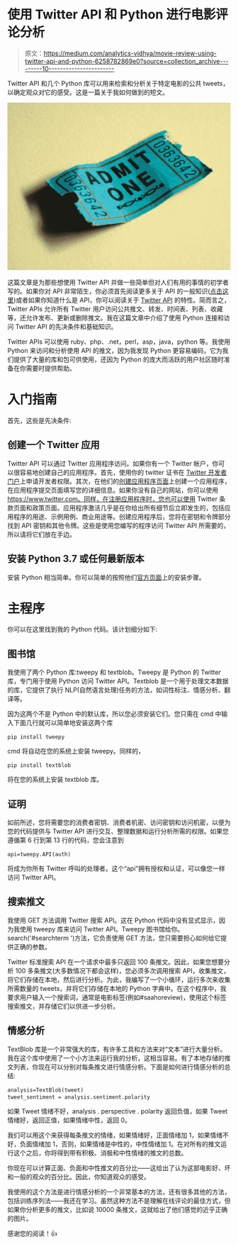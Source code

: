 # 使用 Twitter API 和 Python 进行电影评论分析

> 原文：<https://medium.com/analytics-vidhya/movie-review-using-twitter-api-and-python-6258782869e0?source=collection_archive---------10----------------------->

Twitter API 和几个 Python 库可以用来检索和分析关于特定电影的公共 tweets，以确定观众对它的感受。这是一篇关于我如何做到的短文。

![](img/01a76226c4d5e0f16b2c009db8492ae3.png)

这篇文章是为那些想使用 Twitter API 并做一些简单但对人们有用的事情的初学者写的。如果你对 API 非常陌生，你必须首先阅读更多关于 API 的一般知识([点击这里](https://www.upwork.com/hiring/development/intro-to-apis-what-is-an-api/))或者如果你知道什么是 API，你可以阅读关于 [Twitter API](https://developer.twitter.com/en/docs/basics/getting-started) 的特性。简而言之，Twitter APIs 允许所有 Twitter 用户访问公共推文、转发、时间表、列表、收藏等，还允许发布、更新或删除推文。我在这篇文章中介绍了使用 Python 连接和访问 Twitter API 的先决条件和基础知识。

Twitter APIs 可以使用 ruby、php、.net，perl，asp，java，python 等。我使用 Python 来访问和分析使用 API 的推文，因为我发现 Python 更容易编码，它为我们提供了大量的库和包可供使用，还因为 Python 的庞大而活跃的用户社区随时准备在你需要时提供帮助。

# 入门指南

首先，这些是先决条件:

## 创建一个 Twitter 应用

Twitter API 可以通过 Twitter 应用程序访问。如果你有一个 Twitter 帐户，你可以很容易地创建自己的应用程序。首先，使用你的 twitter 证书在 [Twitter 开发者门户](https://developer.twitter.com/en/apply-for-access)上申请开发者权限。其次，在他们的[创建应用程序页面](https://developer.twitter.com/en/apps)上创建一个应用程序，在应用程序提交页面填写您的详细信息。如果你没有自己的网站，你可以使用 https://www.twitter.com。同样，在注册应用程序时，您也可以使用 Twitter 条款页面和政策页面。应用程序激活几乎是在你给出所有细节后立即发生的，包括应用程序的用途、示例用例、商业用途等。创建应用程序后，您将在密钥和令牌部分找到 API 密钥和其他令牌。这些是使用您编写的程序访问 Twitter API 所需要的，所以请将它们放在手边。

## 安装 Python 3.7 或任何最新版本

安装 Python 相当简单。你可以简单的按照他们[官方页面](https://www.python.org/downloads/)上的安装步骤。

# 主程序

你可以在这里找到我的 Python 代码。该计划细分如下:

## 图书馆

我使用了两个 Python 库:tweepy 和 textblob。Tweepy 是 Python 的 Twitter 库，专门用于使用 Python 访问 Twitter API。Textblob 是一个用于处理文本数据的库，它提供了执行 NLP(自然语言处理)任务的方法，如词性标注、情感分析、翻译等。

因为这两个不是 Python 中的默认库，所以您必须安装它们。您只需在 cmd 中输入下面几行就可以简单地安装这两个库

```
pip install tweepy
```

cmd 将自动在您的系统上安装 tweepy。同样的，

```
pip install textblob
```

将在您的系统上安装 textblob 库。

## 证明

如前所述，您将需要您的消费者密钥、消费者机密、访问密钥和访问机密，以便为您的代码提供与 Twitter API 进行交互、整理数据和运行分析所需的权限。如果您遵循第 6 行到第 13 行的代码，您会注意到

```
api=tweepy.API(auth)
```

将成为你所有 Twitter 呼叫的处理者。这个“api”拥有授权和认证，可以像您一样访问 Twitter API。

## 搜索推文

我使用 GET 方法调用 Twitter 搜索 API。这在 Python 代码中没有显式显示，因为我使用 tweepy 库来访问 Twitter API。Tweepy 图书馆给你。search('#searchterm ')方法，它负责使用 GET 方法，您只需要担心如何给它提供正确的参数。

Twitter 标准搜索 API 在一个请求中最多只返回 100 条推文。因此，如果您想要分析 100 多条推文(大多数情况下都会这样)，您必须多次调用搜索 API，收集推文，将它们存储在本地，然后进行分析。为此，我编写了一个小循环，运行多次来收集所需数量的 tweets，并将它们存储在本地的 Python 字典中。在这个程序中，我要求用户输入一个搜索词，通常是电影标签(例如#saahoreview)，使用这个标签搜索推文，并存储它们以供进一步分析。

## 情感分析

TextBlob 库是一个非常强大的库，有许多工具和方法来对“文本”进行大量分析。我在这个库中使用了一个小方法来运行我的分析，这相当容易。有了本地存储的推文列表，你现在可以分别对每条推文进行情感分析。下面是如何进行情感分析的总结:

```
analysis=TextBlob(tweet)
tweet_sentiment = analysis.sentiment.polarity
```

如果 Tweet 情绪不好，analysis . perspective . polarity 返回负值，如果 Tweet 情绪好，返回正值，如果情绪中性，返回 0。

我们可以用这个来获得每条推文的情绪，如果情绪好，正面情绪加 1，如果情绪不好，负面情绪加 1，否则，如果情绪是中性的，中性情绪加 1。在对所有的推文运行这个之后，你将得到带有积极、消极和中性情绪的推文的总数。

你现在可以计算正面、负面和中性推文的百分比——这给出了认为这部电影好、坏和一般的观众的百分比。因此，你知道观众的感受。

我使用的这个方法是进行情感分析的一个非常基本的方法，还有很多其他的方法，包括训练序列法——我还在学习。虽然这种方法不是理解在线评论的最佳方式，但如果你分析更多的推文，比如说 10000 条推文，这就给出了他们感觉的近乎正确的图片。

感谢您的阅读！👍